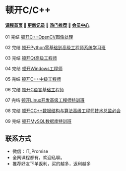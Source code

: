 # 顿开C/C++

#### [**课程首页**](../../README.md) 💖 [**更新记录**](./gxjl.md) 💖 [**热门推荐**](./rmtj.md) 💖 [**会员中心**](./vip.md)

01 完结 [顿开C++OpenCV图像处理](https://ke.qq.com/course/5590726)

02 完结 [顿开Python零基础到高级工程师系统学习班](https://ke.qq.com/course/2233399)

03 完结 [顿开Qt高级工程师](https://ke.qq.com/course/426109)

04 完结 [顿开Windows工程师](https://ke.qq.com/course/426098)

05 完结 [顿开C++中级工程师](https://ke.qq.com/course/426094)

06 完结 [顿开C语言基础工程师](https://ke.qq.com/course/426085)

07 完结 [顿开Linux开发高级工程师特训班](https://ke.qq.com/course/2350662)

08 完结 [顿开CC++数据结构与算法高级工程师技术总监必会](https://ke.qq.com/course/2770822)

09 完结 [顿开MySQL数据库特训班](https://ke.qq.com/course/3456072)

## 联系方式

-  微信：IT_Promise
-  全网课程都有，欢迎私聊。
-  推荐好友下单返利，买的越多，返利越多